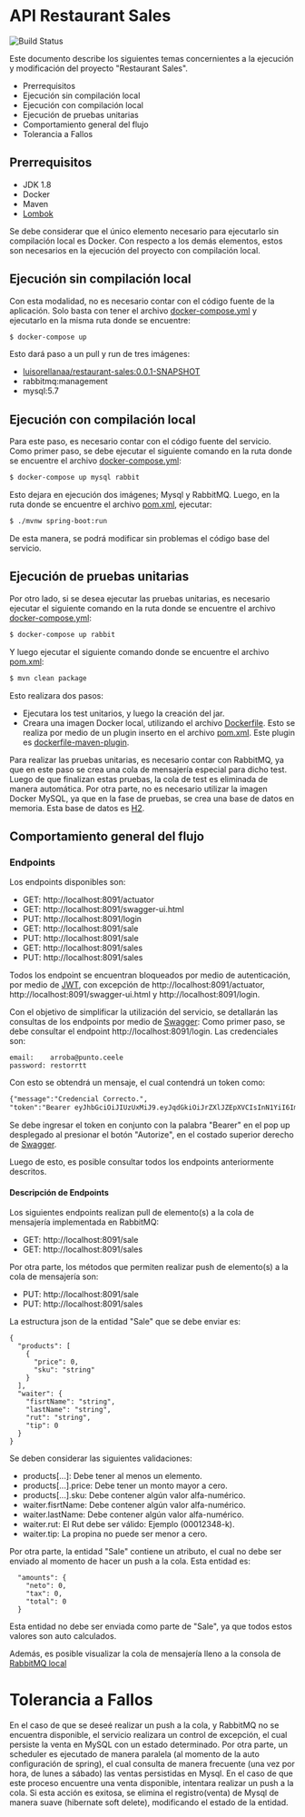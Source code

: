 # API Restaurant Sales

![Build Status](https://travis-ci.org/joemccann/dillinger.svg?branch=master)

Este documento describe los siguientes temas concernientes a la ejecución y modificación del proyecto "Restaurant Sales".

  - Prerrequisitos
  - Ejecución sin compilación local
  - Ejecución con compilación local
  - Ejecución de pruebas unitarias
  - Comportamiento general del flujo
  - Tolerancia a Fallos

## Prerrequisitos

  - JDK 1.8
  - Docker
  - Maven
  - [Lombok](https://projectlombok.org/)
  
Se debe considerar que el único elemento necesario para ejecutarlo sin compilación local es Docker. Con respecto a los demás elementos, estos son necesarios en la ejecución del proyecto con compilación local.

## Ejecución sin compilación local

Con esta modalidad, no es necesario contar con el código fuente de la aplicación. Solo basta con tener el archivo [docker-compose.yml](https://github.com/luisorellana777/spring_boot_restaurant-sales/blob/master/restaurant-sales/docker-compose.yml) y ejecutarlo en la misma ruta donde se encuentre:

```sh
$ docker-compose up
```

Esto dará paso a un pull y run de tres imágenes:
  - [luisorellanaa/restaurant-sales:0.0.1-SNAPSHOT](https://hub.docker.com/repository/docker/luisorellanaa/restaurant-sales)
  - rabbitmq:management
  - mysql:5.7

## Ejecución con compilación local

Para este paso, es necesario contar con el código fuente del servicio.
Como primer paso, se debe ejecutar el siguiente comando en la ruta donde se encuentre el archivo [docker-compose.yml](https://github.com/luisorellana777/spring_boot_restaurant-sales/blob/master/restaurant-sales/docker-compose.yml):

```sh
$ docker-compose up mysql rabbit
```
Esto dejara en ejecución dos imágenes; Mysql y RabbitMQ.
Luego, en la ruta donde se encuentre el archivo [pom.xml](https://github.com/luisorellana777/spring_boot_restaurant-sales/blob/master/restaurant-sales/pom.xml), ejecutar:
```sh
$ ./mvnw spring-boot:run
```
De esta manera, se podrá modificar sin problemas el código base del servicio.

## Ejecución de pruebas unitarias
Por otro lado, si se desea ejecutar las pruebas unitarias, es necesario ejecutar el siguiente comando en la ruta donde se encuentre el archivo [docker-compose.yml](https://github.com/luisorellana777/spring_boot_restaurant-sales/blob/master/restaurant-sales/docker-compose.yml):

```sh
$ docker-compose up rabbit
```
Y luego ejecutar el siguiente comando donde se encuentre el archivo [pom.xml](https://github.com/luisorellana777/spring_boot_restaurant-sales/blob/master/restaurant-sales/pom.xml):
```sh
$ mvn clean package
```
Esto realizara dos pasos:
  - Ejecutara los test unitarios, y luego la creación del jar.
  - Creara una imagen Docker local, utilizando el archivo [Dockerfile](https://github.com/luisorellana777/spring_boot_restaurant-sales/blob/master/restaurant-sales/Dockerfile). Esto se realiza por medio de un plugin inserto en el archivo [pom.xml](https://github.com/luisorellana777/spring_boot_restaurant-sales/blob/master/restaurant-sales/pom.xml). Este plugin es [dockerfile-maven-plugin](https://mvnrepository.com/artifact/com.spotify/dockerfile-maven-plugin).

Para realizar las pruebas unitarias, es necesario contar con RabbitMQ, ya que en este paso se crea una cola de mensajería especial para dicho test. Luego de que finalizan estas pruebas, la cola de test es eliminada de manera automática. Por otra parte, no es necesario utilizar la imagen Docker MySQL, ya que en la fase de pruebas, se crea una base de datos en memoria. Esta base de datos es [H2](https://www.h2database.com/html/main.html).

## Comportamiento general del flujo
### Endpoints

Los endpoints disponibles son:
  - GET: http://localhost:8091/actuator
  - GET: http://localhost:8091/swagger-ui.html
  - PUT: http://localhost:8091/login
  - GET: http://localhost:8091/sale
  - PUT: http://localhost:8091/sale
  - GET: http://localhost:8091/sales
  - PUT: http://localhost:8091/sales

Todos los endpoint se encuentran bloqueados por medio de autenticación, por medio de [JWT](https://jwt.io/), con excepción de http://localhost:8091/actuator, http://localhost:8091/swagger-ui.html y http://localhost:8091/login.

Con el objetivo de simplificar la utilización del servicio, se detallarán las consultas de los endpoints por medio de [Swagger](http://localhost:8091/swagger-ui.html):
Como primer paso, se debe consultar el endpoint http://localhost:8091/login.
Las credenciales son:
```
email:    arroba@punto.ceele
password: restorrtt
```
Con esto se obtendrá un mensaje, el cual contendrá un token como:

```diff
{"message":"Credencial Correcto.",
"token":"Bearer eyJhbGciOiJIUzUxMiJ9.eyJqdGkiOiJrZXlJZEpXVCIsInN1YiI6ImFycm9iYUBwdW50by5jZWVsZSIsImF1dGhvcml0aWVzIjpbIlJPTEVfVVNFUiJdLCJpYXQiOjE2MDE5MTk4MDMsImV4cCI6MTYwMTkyMDQwM30.-aioy6JbQzWdA9AGNRcxjIDNkNJDs-_HzlEBaI8sejbIzgk6ecvMZzyr7mLWL-0bGEk0qIoP6caVUv7TO7P8Xg"}
```
Se debe ingresar el token en conjunto con la palabra "Bearer" en el pop up desplegado al presionar el botón "Autorize", en el costado superior derecho de [Swagger](http://localhost:8091/swagger-ui.html).

Luego de esto, es posible consultar todos los endpoints anteriormente descritos.

#### Descripción de Endpoints

Los siguientes endpoints realizan pull de elemento(s) a la cola de mensajería implementada en RabbitMQ:
  - GET: http://localhost:8091/sale
  - GET: http://localhost:8091/sales

Por otra parte, los métodos que permiten realizar push de elemento(s) a la cola de mensajería son:
  - PUT: http://localhost:8091/sale
  - PUT: http://localhost:8091/sales

La estructura json de la entidad "Sale" que se debe enviar es:

```
{
  "products": [
    {
      "price": 0,
      "sku": "string"
    }
  ],
  "waiter": {
    "fisrtName": "string",
    "lastName": "string",
    "rut": "string",
    "tip": 0
  }
}
```

Se deben considerar las siguientes validaciones:
  - products[...]: Debe tener al menos un elemento.
  - products[...].price: Debe tener un monto mayor a cero.
  - products[...].sku: Debe contener algún valor alfa-numérico.
  - waiter.fisrtName: Debe contener algún valor alfa-numérico.
  - waiter.lastName: Debe contener algún valor alfa-numérico.
  - waiter.rut: El Rut debe ser válido: Ejemplo (00012348-k).
  - waiter.tip: La propina no puede ser menor a cero.

Por otra parte, la entidad "Sale" contiene un atributo, el cual no debe ser enviado al momento de hacer un push a la cola. Esta entidad es:
```
  "amounts": {
    "neto": 0,
    "tax": 0,
    "total": 0
  }
```

Esta entidad no debe ser enviada como parte de "Sale", ya que todos estos valores son auto calculados.

Además, es posible visualizar la cola de mensajería lleno a la consola de [RabbitMQ local](http://localhost:15672)

# Tolerancia a Fallos
En el caso de que se deseé realizar un push a la cola, y RabbitMQ no se encuentra disponible, el servicio realizara un control de excepción, el cual persiste la venta en MySQL con un estado determinado.
Por otra parte, un scheduler es ejecutado de manera paralela (al momento de la auto configuración de spring), el cual consulta de manera frecuente (una vez por hora, de lunes a sábado) las ventas persistidas en Mysql.
En el caso de que este proceso encuentre una venta disponible, intentara realizar un push a la cola. Si esta acción es exitosa, se elimina el registro(venta) de Mysql de manera suave (hibernate soft delete), modificando el estado de la entidad.
